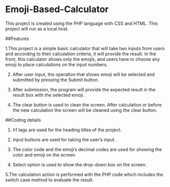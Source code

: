 # Emoji-Based-Calculator


This project is created using the PHP language with CSS and HTML. This project will run as a local host.

##Features


1.This project is a simple basic calculator that will take two inputs from users and according to their calculation criteria, it will provide the result. In the front, this calculator shows only the emojis, and users have to choose any emoji to place calculations on the input numbers.


2. After user input, the operation that shows emoji will be selected and submitted by pressing the Submit button.


3. After submission, the program will provide the expected result in the result box with the selected emoji.


4. The clear button is used to clean the screen. After calculation or before the new calculation the screen will be cleaned using the clear button.


##Coding details


1. h1 tags are used for the heading titles of the project.

2. Input buttons are used for taking the user’s input.

3. The color code and the emoji’s decimal codes are used for showing the color and emoji on the screen.

4. Select option is used to show the drop-down box on the screen.


 5.The calculation action is performed with the PHP code which includes the switch case method to evaluate the result.
